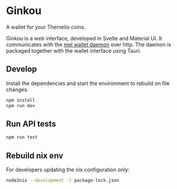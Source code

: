 # Ginkou
A wallet for your Themelio coins.

Ginkou is a web interface, developed in Svelte and Material UI.
It communicates with the [mel wallet daemon](https://github.com/themeliolabs/melwalletd) over http.
The daemon is packaged together with the wallet interface using Tauri.

## Develop
Install the dependencies and start the environment to rebuild on file changes.

```bash
npm install
npm run dev
```

## Run API tests
```bash
npm run test
```

## Rebuild nix env
For developers updating the nix configuration only:
```bash
node2nix --development -l package-lock.json
```
